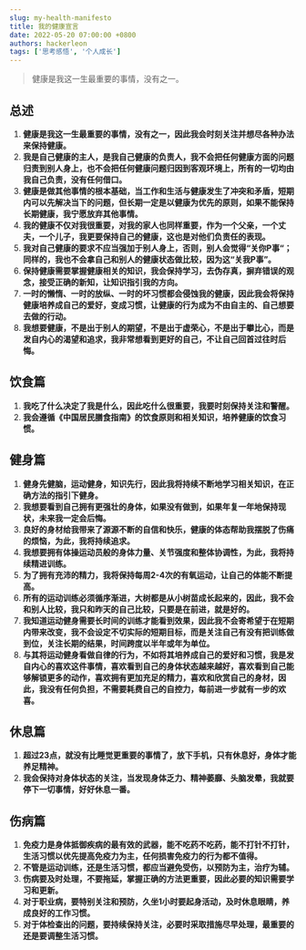 ```yaml
---
slug: my-health-manifesto
title: 我的健康宣言
date: 2022-05-20 07:00:00 +0800
authors: hackerleon
tags: ['思考感悟', '个人成长']
---
```


 > 健康是我这一生最重要的事情，没有之一。

<!--truncate-->

## 总述

1. **健康是我这一生最重要的事情，没有之一，因此我会时刻关注并想尽各种办法来保持健康。**
2. **我是自己健康的主人，是我自己健康的负责人，我不会把任何健康方面的问题归责到别人身上，也不会把任何健康问题归因到客观环境上，所有的一切均由我自己负责，没有任何借口。**
3. **健康是做其他事情的根本基础，当工作和生活与健康发生了冲突和矛盾，短期内可以先解决当下的问题，但长期一定是以健康为优先的原则，如果不能保持长期健康，我宁愿放弃其他事情。**
4. **我的健康不仅对我很重要，对我的家人也同样重要，作为一个父亲，一个丈夫，一个儿子，我更要保持自己的健康，这也是对他们负责任的表现。**
5. **我对自己健康的要求不应当强加于别人身上，否则，别人会觉得“关你P事“；同样的，我也不会拿自己和别人的健康状态做比较，因为这“关我P事”。**
6. **保持健康需要掌握健康相关的知识，我会保持学习，去伪存真，摒弃错误的观念，接受正确的新知，让知识指引我的方向。**
7. **一时的懒惰、一时的放纵、一时的坏习惯都会侵蚀我的健康，因此我会将保持健康培养成自己的爱好，变成习惯，让健康的行为成为不由自主的、自己想要去做的行动。**
8. **我想要健康，不是出于别人的期望，不是出于虚荣心，不是出于攀比心，而是发自内心的渴望和追求，我非常想看到更好的自己，不让自己回首过往时后悔。**

## 饮食篇

1. **我吃了什么决定了我是什么，因此吃什么很重要，我要时刻保持关注和警醒。**
2. **我会遵循《中国居民膳食指南》的饮食原则和相关知识，培养健康的饮食习惯。**

## 健身篇

1. **健身先健脑，运动健身，知识先行，因此我将持续不断地学习相关知识，在正确方法的指引下健身。**
2. **我想要看到自己拥有更强壮的身体，如果没有做到，如果年复一年地保持现状，未来我一定会后悔。**
4. **良好的身材给我带来了源源不断的自信和快乐，健康的体态帮助我摆脱了伤痛的烦恼，为此，我将持续追求。**
5. **我想要拥有体操运动员般的身体力量、关节强度和整体协调性，为此，我将持续精进训练。**
6. **为了拥有充沛的精力，我将保持每周2-4次的有氧运动，让自己的体能不断提高。**
7. **所有的运动训练必须循序渐进，大树都是从小树苗成长起来的，因此，我不会和别人比较，我只和昨天的自己比较，只要是在前进，就是好的。**
8. **我知道运动健身需要长时间的训练才能看到效果，因此我不会寄希望于在短期内带来改变，我不会设定不切实际的短期目标，而是关注自己有没有把训练做到位，关注长期的结果，时间跨度以半年或年为单位。**
9. **与其将运动健身看做自律的行为，不如将其培养成自己的爱好和习惯，我是发自内心的喜欢这件事情，喜欢看到自己的身体状态越来越好，喜欢看到自己能够解锁更多的动作，喜欢拥有更加充足的精力，喜欢和欣赏自己的身材，因此，我没有任何负担，不需要耗费自己的自控力，每前进一步就有一步的欢喜。**

## 休息篇

1. **超过23点，就没有比睡觉更重要的事情了，放下手机，只有休息好，身体才能养足精神。**
2. **我会保持对身体状态的关注，当发现身体乏力、精神萎靡、头脑发晕，我就要停下一切事情，好好休息一番。**

## 伤病篇

1. **免疫力是身体抵御疾病的最有效的武器，能不吃药不吃药，能不打针不打针，生活习惯以优先提高免疫力为主，任何损害免疫力的行为都不值得。**
2. **不管是运动训练，还是生活习惯，都应当避免受伤，以预防为主，治疗为辅。**
3. **伤病要及时处理，不要拖延，掌握正确的方法更重要，因此必要的知识需要学习和更新。**
4. **对于职业病，要特别关注和预防，久坐1小时要起身活动，及时休息眼睛，养成良好的工作习惯。**
5. **对于体检查出的问题，要持续保持关注，必要时采取措施尽早处理，最重要的还是要调整生活习惯。**
